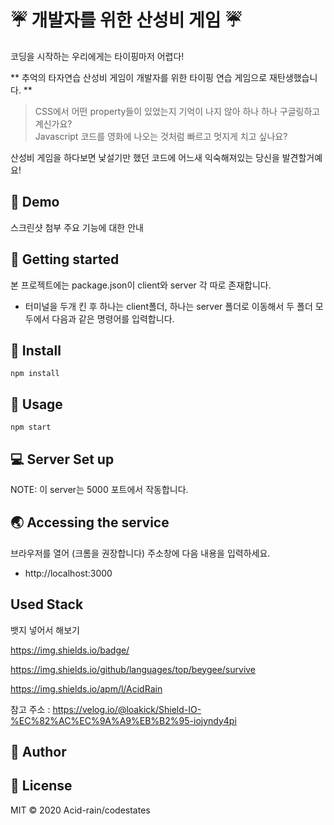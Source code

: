 # :umbrella: 개발자를 위한 산성비 게임 :umbrella:
코딩을 시작하는 우리에게는 타이핑마저 어렵다!

** 추억의 타자연습 산성비 게임이 개발자를 위한 타이핑 연습 게임으로 재탄생했습니다. **

> CSS에서 어떤 property들이 있었는지 기억이 나지 않아 하나 하나 구글링하고 계신가요? </br>
> Javascript 코드를 영화에 나오는 것처럼 빠르고 멋지게 치고 싶나요?

산성비 게임을 하다보면 낯설기만 했던 코드에 어느새 익숙해져있는 당신을 발견할거예요!

## :round_pushpin: Demo

스크린샷 첨부
주요 기능에 대한 안내


## :wave: Getting started

본 프로젝트에는 package.json이 client와 server 각 따로 존재합니다.
- 터미널을 두개 킨 후 하나는 client폴더, 하나는 server 폴더로 이동해서 두 폴더 모두에서 다음과 같은 명령어를 입력합니다.


## :wrench: Install

```
npm install
```


## :satellite: Usage 

```
npm start
```


## :computer: Server Set up

NOTE: 이 server는 5000 포트에서 작동합니다. 


## :earth_asia: Accessing the service

브라우저를 열어 (크롬을 권장합니다) 주소창에 다음 내용을 입력하세요.
* http://localhost:3000


## Used Stack

뱃지 넣어서 해보기

https://img.shields.io/badge/

https://img.shields.io/github/languages/top/beygee/survive

https://img.shields.io/apm/l/AcidRain

참고 주소 : https://velog.io/@loakick/Shield-IO-%EC%82%AC%EC%9A%A9%EB%B2%95-iojyndy4pi

## :busts_in_silhouette: Author


## :pencil: License

MIT © 2020 Acid-rain/codestates



